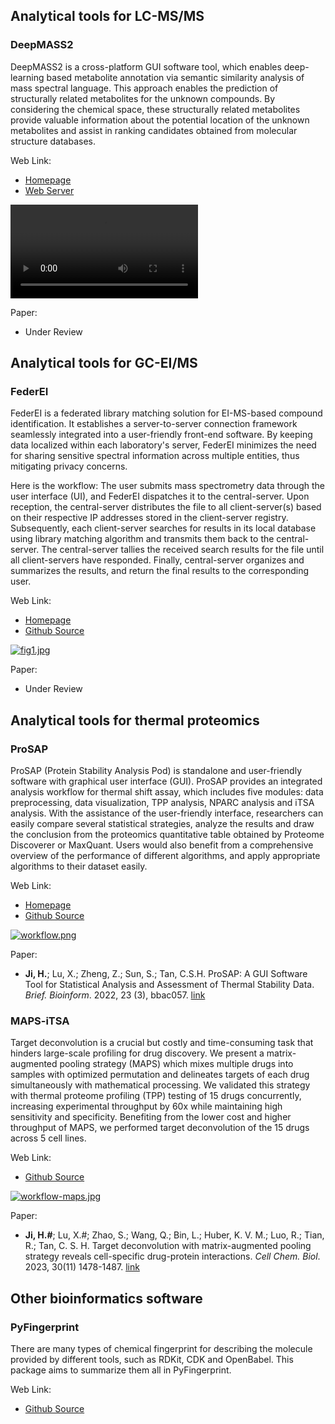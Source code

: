 ## Analytical tools for LC-MS/MS

### DeepMASS2
DeepMASS2 is a cross-platform GUI software tool, which enables deep-learning based 
metabolite annotation via semantic similarity analysis of mass spectral language. 
This approach enables the prediction of structurally related metabolites for the unknown 
compounds. By considering the chemical space, these structurally related metabolites 
provide valuable information about the potential location of the unknown metabolites 
and assist in ranking candidates obtained from molecular structure databases.

Web Link: 
- [Homepage](https://github.com/DeepOmics-Lab/DeepMASS2_GUI)
- [Web Server](http://218.245.102.112/)

![type:video](./videos/deepmass2.mov)

Paper: 
- Under Review


## Analytical tools for GC-EI/MS

### FederEI
FederEI is a federated library matching solution for EI-MS-based compound identification. 
It establishes a server-to-server connection framework seamlessly integrated into a user-friendly 
front-end software. By keeping data localized within each laboratory's server, FederEI minimizes 
the need for sharing sensitive spectral information across multiple entities, 
thus mitigating privacy concerns.  

Here is the workflow: The user submits mass spectrometry data through the user interface (UI), 
and FederEI dispatches it to the central-server. Upon reception, the central-server 
distributes the file to all client-server(s) based on their respective IP addresses 
stored in the client-server registry. Subsequently, each client-server searches for 
results in its local database using library matching algorithm and transmits them 
back to the central-server. The central-server tallies the received search results 
for the file until all client-servers have responded. Finally, central-server organizes 
and summarizes the results, and return the final results to the corresponding user.  

Web Link: 
- [Homepage](https://hcji.github.io/FederEI/)
- [Github Source](https://github.com/DeepOmics-Lab/FederEI)

[![fig1.jpg](https://i.postimg.cc/ZYs9Pc2C/fig1.jpg)](https://postimg.cc/WtrbTM2v)

Paper: 
- Under Review


## Analytical tools for thermal proteomics

### ProSAP
ProSAP (Protein Stability Analysis Pod) is standalone and user-friendly software 
with graphical user interface (GUI). ProSAP provides an integrated analysis workflow 
for thermal shift assay, which includes five modules: data preprocessing, data 
visualization, TPP analysis, NPARC analysis and iTSA analysis. With the assistance 
of the user-friendly interface, researchers can easily compare several statistical 
strategies, analyze the results and draw the conclusion from the proteomics quantitative 
table obtained by Proteome Discoverer or MaxQuant. Users would also benefit from a 
comprehensive overview of the performance of different algorithms, and apply appropriate 
algorithms to their dataset easily.

Web Link: 
- [Homepage](https://hcji.github.io/ProSAP_Pages/)
- [Github Source](https://github.com/DeepOmics-Lab/ProSAP)

[![workflow.png](https://i.postimg.cc/SNdB55f6/workflow.png)](https://postimg.cc/N5yC2dVF)

Paper: 
- **Ji, H.**; Lu, X.; Zheng, Z.; Sun, S.; Tan, C.S.H. ProSAP: A GUI Software Tool for Statistical Analysis and Assessment of Thermal Stability Data. *Brief. Bioinform*. 2022, 23 (3), bbac057. [link](https://doi.org/10.1093/bib/bbac057)


### MAPS-iTSA
Target deconvolution is a crucial but costly and time-consuming task that hinders 
large-scale profiling for drug discovery. We present a matrix-augmented pooling 
strategy (MAPS) which mixes multiple drugs into samples with optimized permutation 
and delineates targets of each drug simultaneously with mathematical processing. 
We validated this strategy with thermal proteome profiling (TPP) testing of 15 drugs 
concurrently, increasing experimental throughput by 60x while maintaining high 
sensitivity and specificity. Benefiting from the lower cost and higher throughput 
of MAPS, we performed target deconvolution of the 15 drugs across 5 cell lines.

Web Link: 
- [Github Source](https://github.com/DeepOmics-Lab/MAPS-iTSA)

[![workflow-maps.jpg](https://i.postimg.cc/mg60ZHqh/workflow-maps.jpg)](https://postimg.cc/G4GMqHb1)

Paper: 
- **Ji, H.#**; Lu, X.#; Zhao, S.; Wang, Q.; Bin, L.; Huber, K. V. M.; Luo, R.; Tian, R.; Tan, C. S. H. Target deconvolution with matrix-augmented pooling strategy reveals cell-specific drug-protein interactions. *Cell Chem. Biol*. 2023, 30(11) 1478-1487. [link](https://linkinghub.elsevier.com/retrieve/pii/S245194562300274X)


## Other bioinformatics software

### PyFingerprint
There are many types of chemical fingerprint for describing the molecule provided by different tools, 
such as RDKit, CDK and OpenBabel. This package aims to summarize them all in PyFingerprint.

Web Link: 
- [Github Source](https://github.com/DeepOmics-Lab/PyFingerprint)
